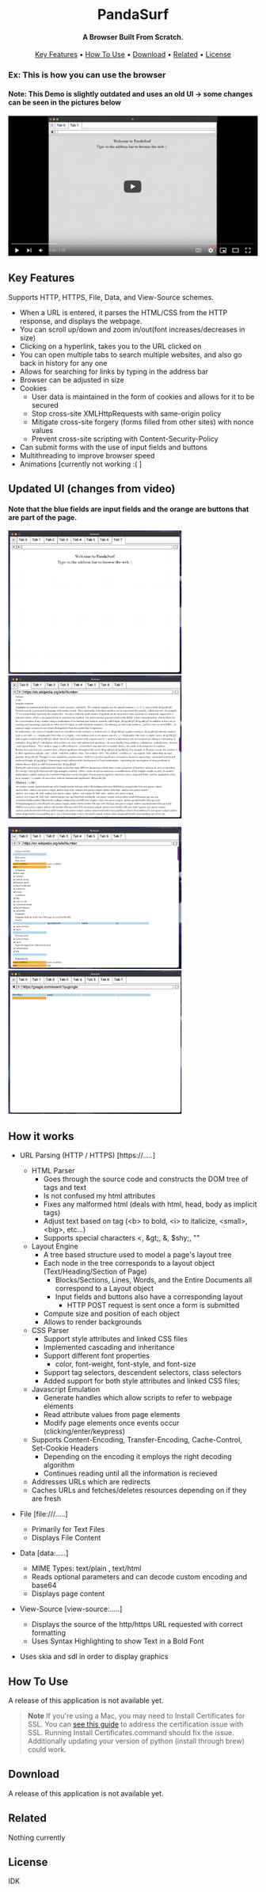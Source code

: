 
<h1 align="center">
  PandaSurf
  <br>
</h1>

<h4 align="center">A Browser Built From Scratch.</h4>

<p align="center">
  <a href="#key-features">Key Features</a> •
  <a href="#how-to-use">How To Use</a> •
  <a href="#download">Download</a> •
  <a href="#related">Related</a> •
  <a href="#license">License</a>
</p>

<!-- Online Diff Eq Notes -->

### Ex: This is how you can use the browser
#### Note: This Demo is slightly outdated and uses an old UI -> some changes can be seen in the pictures below
[![PandaSurf Demo](Images/VideoDisplay.png)](https://www.youtube.com/watch?v=7CqXEiQak7o)

## Key Features

Supports HTTP, HTTPS, File, Data, and View-Source schemes.

- When a URL is entered, it parses the HTML/CSS from the HTTP response, and displays the webpage.
- You can scroll up/down and zoom in/out(font increases/decreases in size)
- Clicking on a hyperlink, takes you to the URL clicked on
- You can open multiple tabs to search multiple websites, and also go back in history for any one
- Allows for searching for links by typing in the address bar
- Browser can be adjusted in size
- Cookies
  - User data is maintained in the form of cookies and allows for it to be secured
  - Stop cross-site XMLHttpRequests with same-origin policy
  - Mitigate cross-site forgery (forms filled from other sites) with nonce values
  - Prevent cross-site scripting with Content-Security-Policy
- Can submit forms with the use of input fields and buttons
- Multithreading to improve browser speed
- Animations \[currently not working :( ]

## Updated UI (changes from video)

#### Note that the blue fields are input fields and the orange are buttons that are part of the page.

<p float="center">
  <img src="Images/New_Browser_Home.png" width="350" />
  <img src="Images/New_Wiki_Example.png" width="350" /> 
</p>

<p float="left">
  <img src="Images/New_Wiki_Example_Top.png" width="350" />
  <img src="Images/Google_Search_Attempt.png" width="350" />
</p>


## How it works

* URL Parsing (HTTP / HTTPS) \[https://.....]
  - HTML Parser
    - Goes through the source code and constructs the DOM tree of tags and text
    - Is not confused my html attributes
    - Fixes any malformed html (deals with html, head, body as implicit tags)
    - Adjust text based on tag (\<b> to bold, \<i> to italicize, \<small>, \<big>, etc...)
    - Supports special characters &lt;, \&gt;, &amp;, $shy;, "&quot;
  - Layout Engine
    - A tree based structure used to model a page's layout tree
    - Each node in the tree corresponds to a layout object (Text/Heading/Section of Page) 
      - Blocks/Sections, Lines, Words, and the Entire Documents all correspond to a Layout object
      - Input fields and buttons also have a corresponding layout
        - HTTP POST request is sent once a form is submitted 
    - Compute size and position of each object
    - Allows to render backgrounds
  - CSS Parser
    - Support style attributes and linked CSS files
    - Implemented cascading and inheritance
    - Support different font properties
      - color, font-weight, font-style, and font-size 
    - Support tag selectors, descendent selectors, class selectors
    - Added support for both style attributes and linked CSS files;
  - Javascript Emulation
    -  Generate handles which allow scripts to refer to webpage elements
    -  Read attribute values from page elements
    -  Modify page elements once events occur (clicking/enter/keypress)
  - Supports Content-Encoding, Transfer-Encoding, Cache-Control, Set-Cookie Headers
    - Depending on the encoding it employs the right decoding algorithm
    - Continues reading until all the information is recieved 
  - Addresses URLs which are redirects
  - Caches URLs and fetches/deletes resources depending on if they are fresh 

* File \[file:///.....]
  - Primarily for Text Files
  - Displays File Content

* Data \[data:.....]
  - MIME Types: text/plain , text/html
  - Reads optional parameters and can decode custom encoding and base64
  - Displays page content

* View-Source \[view-source:.....]
  - Displays the source of the http/https URL requested with correct formatting
  - Uses Syntax Highlighting to show Text in a Bold Font

* Uses skia and sdl in order to display graphics

## How To Use

A release of this application is not available yet.

> **Note**
> If you're using a Mac, you may need to Install Certificates for SSL. You can [see this guide]([ssl-certification-for-mac/](https://stackoverflow.com/questions/52805115/certificate-verify-failed-unable-to-get-local-issuer-certificate)) to address the certification issue with SSL.
> Running Install Certificates.command should fix the issue.
> Additionally updating your version of python (install through brew) could work.


## Download

A release of this application is not available yet.

## Related

Nothing currently

## License

IDK
